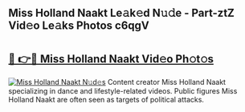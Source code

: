 ## Miss Holland Naakt Le𝚊k𝚎d N𝚞𝚍e - Part-ztZ Vid𝚎o Le𝚊ks Photos c6qgV

# <h2><a href="http://fb9lrif.evod.top/?m=Miss+Holland+Naakt">🔗 👉🔴 Miss Holland Naakt Vid𝚎o Ph𝚘t𝚘s</a></h2>

[![Miss Holland Naakt N𝚞d𝚎s](https://i.imgur.com/8V9OHl7.gif)](http://fb9lrif.evod.top/?m=Miss+Holland+Naakt)
Content creator Miss Holland Naakt specializing in dance and lifestyle-related videos. Public figures Miss Holland Naakt are often seen as targets of political attacks. 
